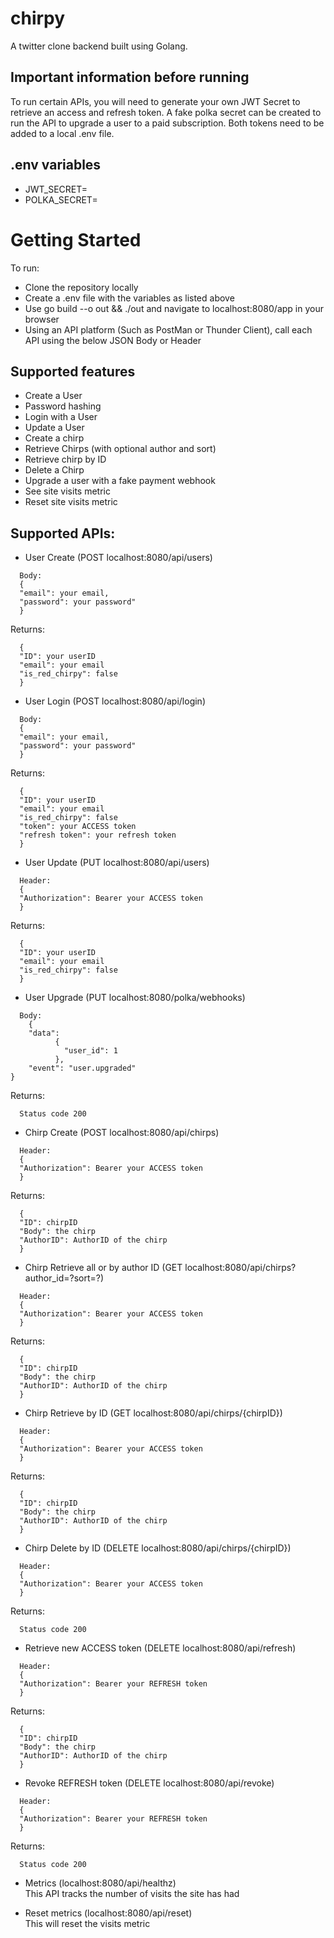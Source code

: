 # chirpy

A twitter clone backend built using Golang. 

## Important information before running
To run certain APIs, you will need to generate your own JWT Secret to retrieve an access and refresh token. A fake polka secret can be created to run the API to upgrade a user to a paid subscription. Both tokens need to be added to a local .env file. 

## .env variables
- JWT_SECRET=
- POLKA_SECRET=

# Getting Started
To run:
- Clone the repository locally
- Create a .env file with the variables as listed above
- Use go build --o out && ./out and navigate to localhost:8080/app in your browser
- Using an API platform (Such as PostMan or Thunder Client), call each API using the below JSON Body or Header

## Supported features
- Create a User
- Password hashing
- Login with a User
- Update a User
- Create a chirp
- Retrieve Chirps (with optional author and sort)
- Retrieve chirp by ID
- Delete a Chirp
- Upgrade a user with a fake payment webhook
- See site visits metric
- Reset site visits metric

## Supported APIs:

- User Create (POST localhost:8080/api/users)
```
  Body:  
  {  
  "email": your email,  
  "password": your password"  
  }
```
Returns:
```
  {  
  "ID": your userID  
  "email": your email  
  "is_red_chirpy": false  
  }

```

- User Login (POST localhost:8080/api/login)
```
  Body:  
  {  
  "email": your email,  
  "password": your password"  
  }
```
Returns: 
```
  {  
  "ID": your userID  
  "email": your email  
  "is_red_chirpy": false  
  "token": your ACCESS token  
  "refresh token": your refresh token  
  }  
```
- User Update (PUT localhost:8080/api/users)
```
  Header:  
  {  
  "Authorization": Bearer your ACCESS token
  }
```
Returns:
```
  {  
  "ID": your userID  
  "email": your email  
  "is_red_chirpy": false  
  }
```
- User Upgrade (PUT localhost:8080/polka/webhooks)
```
  Body:  
    {  
    "data":  
          {  
            "user_id": 1  
          },  
    "event": "user.upgraded"  
}
```
Returns: 
```
  Status code 200  
```
- Chirp Create (POST localhost:8080/api/chirps)
```
  Header:  
  {  
  "Authorization": Bearer your ACCESS token  
  }
```
Returns:
```
  {  
  "ID": chirpID  
  "Body": the chirp  
  "AuthorID": AuthorID of the chirp  
  }  
```
- Chirp Retrieve all or by author ID (GET localhost:8080/api/chirps?author_id=?sort=?)
```
  Header:  
  {  
  "Authorization": Bearer your ACCESS token  
  }
```
Returns:  
```
  {  
  "ID": chirpID  
  "Body": the chirp  
  "AuthorID": AuthorID of the chirp  
  }  
```
- Chirp Retrieve by ID (GET localhost:8080/api/chirps/{chirpID})
```
  Header:  
  {  
  "Authorization": Bearer your ACCESS token  
  }   
```
Returns: 
```
  {  
  "ID": chirpID  
  "Body": the chirp  
  "AuthorID": AuthorID of the chirp  
  }  
```  
- Chirp Delete by ID (DELETE localhost:8080/api/chirps/{chirpID})
```
  Header:  
  {  
  "Authorization": Bearer your ACCESS token  
  }
```
Returns:
```
  Status code 200  
```
- Retrieve new ACCESS token (DELETE localhost:8080/api/refresh)
```
  Header:  
  {  
  "Authorization": Bearer your REFRESH token  
  }
```
Returns:
```
  {  
  "ID": chirpID  
  "Body": the chirp  
  "AuthorID": AuthorID of the chirp  
  }  
```
- Revoke REFRESH token (DELETE localhost:8080/api/revoke)
```
  Header:  
  {  
  "Authorization": Bearer your REFRESH token  
  }
```
Returns:
```
  Status code 200  
```
- Metrics (localhost:8080/api/healthz)  
  This API tracks the number of visits the site has had  

- Reset metrics (localhost:8080/api/reset)  
  This will reset the visits metric  
